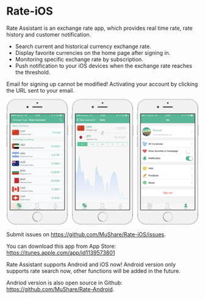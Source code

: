 # Rate-iOS
Rate Assistant is an exchange rate app, which provides real time rate, rate history and customer notification.

- Search current and historical currency exchange rate.
- Display favorite currencies on the home page after signing in.
- Monitoring specific exchange rate by subscription.
- Push notification to your iOS devices when the exchange rate reaches the threshold.

Email for signing up cannot be modified! Activating your account by clicking the URL sent to your email.

![Rate-iOS](https://github.com/MuShare/Rate-iOS/raw/master/Images/rate.png)

Submit issues on https://github.com/MuShare/Rate-iOS/issues.

You can download this app from App Store: https://itunes.apple.com/app/id1139573801

Rate Assistant supports Android and iOS now! Android version only supports rate search now, other functions will be added in the future.

Andriod version is also open source in Github: https://github.com/MuShare/Rate-Android.
